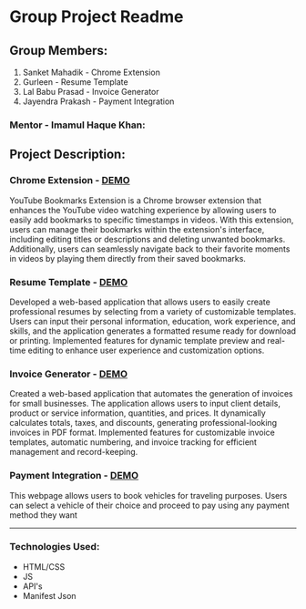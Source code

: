 # Group Project Readme

## Group Members:
1. Sanket Mahadik - Chrome Extension
2. Gurleen - Resume Template
3. Lal Babu Prasad - Invoice Generator
4. Jayendra Prakash - Payment Integration

### Mentor - Imamul Haque Khan:

## Project Description:

### Chrome Extension - [DEMO](https://drive.google.com/file/d/1k7qzolMOqe5rLqfT2YhNoT-0olG4LWmM/view)
  YouTube Bookmarks Extension is a Chrome browser extension that enhances the 
  YouTube video watching experience by allowing users to easily add bookmarks to 
  specific timestamps in videos. With this extension, users can manage their bookmarks
  within the extension's interface, including editing titles or descriptions and deleting 
  unwanted bookmarks. Additionally, users can seamlessly navigate back to their favorite moments 
  in videos by playing them directly from their saved bookmarks.

### Resume Template - [DEMO](https://sanketmahadik191.github.io/FS14-Team6/resume_template/index1.html)
Developed a web-based application that allows users to easily create professional resumes by selecting from a variety of customizable templates. Users can input their personal information, education, work experience, and skills, and the application generates a formatted resume ready for download or printing. Implemented features for dynamic template preview and real-time editing to enhance user experience and customization options.

### Invoice Generator - [DEMO](https://greatlalbabu.github.io/Invoice-genrator/)
Created a web-based application that automates the generation of invoices for small businesses. The application allows users to input client details, product or service information, quantities, and prices. It dynamically calculates totals, taxes, and discounts, generating professional-looking invoices in PDF format. Implemented features for customizable invoice templates, automatic numbering, and invoice tracking for efficient management and record-keeping.

### Payment Integration -  [DEMO](https://jayendra96.github.io/Payment-Integration/)
This webpage allows users to book vehicles for traveling purposes. Users can select a vehicle of their choice and proceed to pay using any payment method they want

<hr>

### Technologies Used:
- HTML/CSS
- JS
- API's
- Manifest Json




